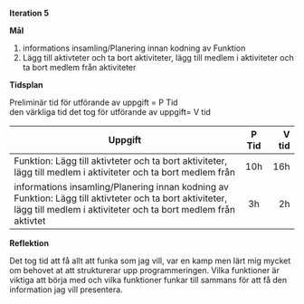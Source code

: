 **Iteration 5**

**Mål** 

1. informations insamling/Planering innan kodning av Funktion
1. Lägg till aktivteter och ta bort aktiviteter, lägg till medlem i aktiviteter och ta bort medlem från aktiviteter

**Tidsplan** 

Preliminär tid för utförande av uppgift = P Tid  
den värkliga tid det tog för utförande av uppgift= V tid


| Uppgift       | P Tid           | V tid  |
| ------------- |:-------------:| -----:|
|Funktion: Lägg till aktivteter och ta bort aktiviteter, lägg till medlem i aktiviteter och ta bort medlem från |10h|16h|
|informations insamling/Planering innan kodning av Funktion: Lägg till aktivteter och ta bort aktiviteter, lägg till medlem i aktiviteter och ta bort medlem från aktivtet | 3h|2h|

**Reflektion** 

Det tog tid att få allt att funka som jag vill, var en kamp men lärt mig mycket om behovet at att strukturerar upp programmeringen. Vilka funktioner är viktiga att börja med och vilka funktioner funkar till sammans för att få den information jag vill presentera. 

